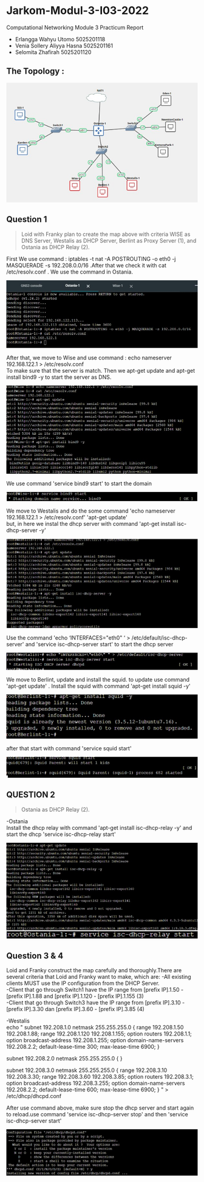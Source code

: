﻿# Jarkom-Modul-3-I03-2022

Computational Networking Module 3 Practicum Report

* Erlangga Wahyu Utomo 5025201118
* Venia Sollery Aliyya Hasna 5025201161
* Selomita Zhafirah 5025201120


## The Topology :

![Preview](https://github.com/Vsollery/Jarkom-Modul-3-I03-2022/blob/main/Topology_Jarkom-Modul3-I03.jpg)

## Question 1

> Loid with Franky plan to create the map above with criteria WISE as DNS Server, Westalis as DHCP Server, Berlint as Proxy Server (1), and Ostania as DHCP Relay (2).

First We use command : iptables -t nat -A POSTROUTING -o eth0 -j MASQUERADE -s 192.208.0.0/16
.After that we check it with cat /etc/resolv.conf . We use the command in Ostania.

![Preview](https://github.com/Vsollery/Jarkom-Modul-3-I03-2022/blob/main/Check-Ostania.jpg)

After that, we move to Wise and use command : echo nameserver 192.168.122.1 > /etc/resolv.conf \
To make sure that the server is match. Then we apt-get update and apt-get install bind9 -y to start the server as DNS.

![Preview]( https://github.com/Vsollery/Jarkom-Modul-3-I03-2022/blob/main/Updat-Instal-Bind9.jpg)

We use command 'service bind9 start' to start the domain

![Preview]( https://github.com/Vsollery/Jarkom-Modul-3-I03-2022/blob/main/Service-Start-Bind.jpg)

We move to Westalis and do the some command 'echo nameserver 192.168.122.1 > /etc/resolv.conf' 'apt-get update' \
but, in here we instal the dhcp server with command 'apt-get install isc-dhcp-server -y'

![Preview](https://github.com/Vsollery/Jarkom-Modul-3-I03-2022/blob/main/dhcp-server-install.jpg)

Use the command 'echo ‘INTERFACES="eth0" ‘ > /etc/default/isc-dhcp-server' and 'service isc-dhcp-server start' to start the dhcp server

![Preview]( https://github.com/Vsollery/Jarkom-Modul-3-I03-2022/blob/main/interface-eth0-westalis.jpg)

We move to Berlint, update and install the squid. to update use command 'apt-get update' . Install the squid with command 'apt-get install squid -y'

![Preview](https://github.com/Vsollery/Jarkom-Modul-3-I03-2022/blob/main/Install-Squid.jpg)

after that start with command 'service squid start'

![Preview]( https://github.com/Vsollery/Jarkom-Modul-3-I03-2022/blob/main/service-squid.jpg)

## QUESTION 2
> Ostania as DHCP Relay (2).

-Ostania \
Install the dhcp relay with command 'apt-get install isc-dhcp-relay -y' and start the dhcp 'service isc-dhcp-relay start'

![Preview](https://github.com/Vsollery/Jarkom-Modul-3-I03-2022/blob/main/install-dhcp-relay.jpg)
![Preview](https://github.com/Vsollery/Jarkom-Modul-3-I03-2022/blob/main/service-dhcp-relay.jpg)

##  Question 3 & 4
Loid and Franky construct the map carefully and thoroughly.There are several criteria that Loid and Franky want to make, which are:
-All existing clients MUST use the IP configuration from the DHCP Server. \
-Client that go through Switch1 have the IP range from [prefix IP].1.50 - [prefix IP].1.88 and [prefix IP].1.120 - [prefix IP].1.155 (3) \
-Client that go through Switch3 have the IP range from [prefix IP].3.10 - [prefix IP].3.30 dan [prefix IP].3.60 - [prefix IP].3.85 (4)

-Westalis \
echo "
subnet 192.208.1.0 netmask 255.255.255.0 {
    range 192.208.1.50 192.208.1.88;
    range 192.208.1.120 192.208.1.155;
    option routers 192.208.1.1;
    option broadcast-address 192.208.1.255;
    option domain-name-servers 192.208.2.2;
    default-lease-time 300;
    max-lease-time 6900;
}

subnet 192.208.2.0 netmask 255.255.255.0 {
}

subnet 192.208.3.0 netmask 255.255.255.0 {
    range 192.208.3.10 192.208.3.30;
    range 192.208.3.60 192.208.3.85;
    option routers 192.208.3.1;
    option broadcast-address 192.208.3.255;
    option domain-name-servers 192.208.2.2;
    default-lease-time 600;
    max-lease-time 6900;
}
" > /etc/dhcp/dhcpd.conf

After use command above, make sure stop the dhcp server and start again to reload.use command 'service isc-dhcp-server stop' and then 'service isc-dhcp-server start'

![Preview](https://github.com/Vsollery/Jarkom-Modul-3-I03-2022/blob/main/dhcpd.conf.jpg) 


